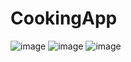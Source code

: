 # CookingApp
![image](https://github.com/Xsu-13/CookingApp/assets/73441321/adcfefb7-771e-42fa-ad2a-db6a06ab73fa)
![image](https://github.com/Xsu-13/CookingApp/assets/73441321/204f6902-bc9f-4563-8e44-4b339c523f40)
![image](https://github.com/Xsu-13/CookingApp/assets/73441321/102ad8ee-7369-4c61-8d1c-30db3e11694e)
